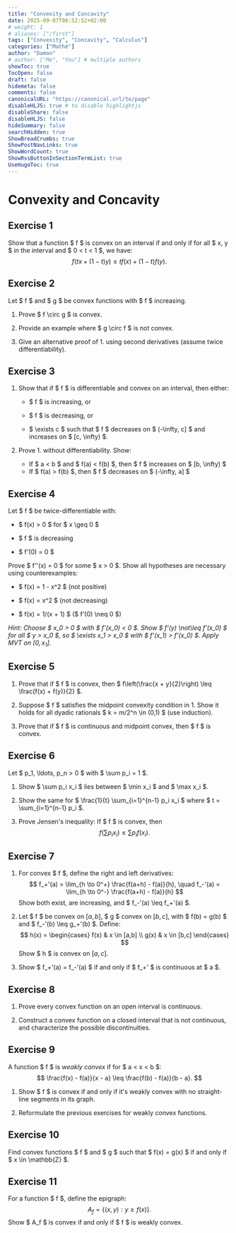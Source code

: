 ```yaml
---
title: "Convexity and Concavity"
date: 2025-09-07T06:52:52+02:00
# weight: 1
# aliases: ["/first"]
tags: ["Convexity", "Concavity", "Calculus"]
categories: ["Mathé"]
author: "Damon"
# author: ["Me", "You"] # multiple authors
showToc: true
TocOpen: false
draft: false
hidemeta: false
comments: false
canonicalURL: "https://canonical.url/to/page"
disableHLJS: true # to disable highlightjs
disableShare: false
disableHLJS: false
hideSummary: false
searchHidden: true
ShowBreadCrumbs: true
ShowPostNavLinks: true
ShowWordCount: true
ShowRssButtonInSectionTermList: true
UseHugoToc: true
---
```


# Convexity and Concavity 

## Exercise 1

Show that a function $ f $ is convex on an interval if and only if for all $ x, y $ in the interval and $ 0 < t < 1 $, we have:
$$ f(tx + (1 - t)y) \leq tf(x) + (1 - t)f(y). $$

## Exercise 2

Let $ f $ and $ g $ be convex functions with $ f $ increasing.

1. Prove $ f \circ g $ is convex.

2. Provide an example where $ g \circ f $ is not convex.

3. Give an alternative proof of 1. using second derivatives (assume twice differentiability).

## Exercise 3

1. Show that if $ f $ is differentiable and convex on an interval, then either:

   - $ f $ is increasing, or

   - $ f $ is decreasing, or 

   - $ \exists c $ such that $ f $ decreases on $ (-\infty, c] $ and increases on $ [c, \infty) $.

2. Prove 1. without differentiability. Show:
   - If $ a < b $ and $ f(a) < f(b) $, then $ f $ increases on $ [b, \infty) $
   - If $ f(a) > f(b) $, then $ f $ decreases on $ (-\infty, a] $

## Exercise 4

Let $ f $ be twice-differentiable with:

- $ f(x) > 0 $ for $ x \geq 0 $

- $ f $ is decreasing

- $ f'(0) = 0 $

Prove $ f''(x) = 0 $ for some $ x > 0 $. Show all hypotheses are necessary using counterexamples:

- $ f(x) = 1 - x^2 $ (not positive)

- $ f(x) = x^2 $ (not decreasing)  

- $ f(x) = 1/(x + 1) $ ($ f'(0) \neq 0 $)

*Hint: Choose $ x_0 > 0 $ with $ f'(x_0) < 0 $. Show $ f'(y) \not\leq f'(x_0) $ for all $ y > x_0 $, so $ \exists x_1 > x_0 $ with $ f'(x_1) > f'(x_0) $. Apply MVT on $[0, x_1]$.*

## Exercise 5

1. Prove that if $ f $ is convex, then $ f\left(\frac{x + y}{2}\right) \leq \frac{f(x) + f(y)}{2} $.

2. Suppose $ f $ satisfies the midpoint convexity condition in 1. Show it holds for all dyadic rationals $ k = m/2^n \in (0,1) $ (use induction).

3. Prove that if $ f $ is continuous and midpoint convex, then $ f $ is convex.

## Exercise 6

Let $ p_1, \ldots, p_n > 0 $ with $ \sum p_i = 1 $.

1. Show $ \sum p_i x_i $ lies between $ \min x_i $ and $ \max x_i $.

2. Show the same for $ \frac{1}{t} \sum_{i=1}^{n-1} p_i x_i $ where $ t = \sum_{i=1}^{n-1} p_i $.

3. Prove Jensen's inequality: If $ f $ is convex, then
   $$ f\left(\sum p_i x_i\right) \leq \sum p_i f(x_i). $$

## Exercise 7

1. For convex $ f $, define the right and left derivatives:
   $$ f_+'(a) = \lim_{h \to 0^+} \frac{f(a+h) - f(a)}{h}, \quad f_-'(a) = \lim_{h \to 0^-} \frac{f(a+h) - f(a)}{h} $$
   Show both exist, are increasing, and $ f_-'(a) \leq f_+'(a) $.

2. Let $ f $ be convex on $[a,b]$, $ g $ convex on $[b,c]$, with $ f(b) = g(b) $ and $ f_-'(b) \leq g_+'(b) $. Define:
   $$ h(x) = \begin{cases} f(x) & x \in [a,b] \\ g(x) & x \in [b,c] \end{cases} $$
   Show $ h $ is convex on $[a,c]$.

3. Show $ f_+'(a) = f_-'(a) $ if and only if $ f_+' $ is continuous at $ a $.

## Exercise 8

1. Prove every convex function on an open interval is continuous.

2. Construct a convex function on a closed interval that is not continuous, and characterize the possible discontinuities.

## Exercise 9

A function $ f $ is _weakly convex_ if for $ a < x < b $:
$$ \frac{f(x) - f(a)}{x - a} \leq \frac{f(b) - f(a)}{b - a}. $$

1. Show $ f $ is convex if and only if it's weakly convex with no straight-line segments in its graph.

2. Reformulate the previous exercises for weakly convex functions.

## Exercise 10

Find convex functions $ f $ and $ g $ such that $ f(x) = g(x) $ if and only if $ x \in \mathbb{Z} $.

## Exercise 11

For a function $ f $, define the epigraph:
$$ A_f = \{(x, y) : y \geq f(x)\}. $$
Show $ A_f $ is convex if and only if $ f $ is weakly convex.